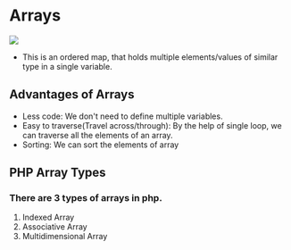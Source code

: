 # Arrays

![](https://i.ytimg.com/vi/wLoPGWwMamc/maxresdefault.jpg)

- This is an ordered map, that holds multiple elements/values of similar type in a single variable.

## Advantages of Arrays

- Less code: We don't need to define multiple variables.
- Easy to traverse(Travel across/through): By the help of single loop, we can traverse all the elements of an array.
- Sorting: We can sort the elements of array

## PHP Array Types

### There are 3 types of arrays in php.

1. Indexed Array
2. Associative Array
3. Multidimensional Array

